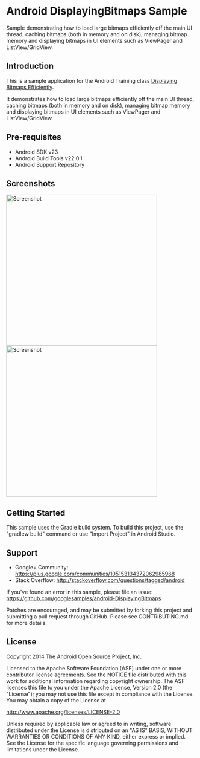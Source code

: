 
Android DisplayingBitmaps Sample
===================================

Sample demonstrating how to load large bitmaps efficiently off the main UI thread,
caching bitmaps (both in memory and on disk), managing bitmap memory and displaying
bitmaps in UI elements such as ViewPager and ListView/GridView.

Introduction
------------

This is a sample application for the Android Training class [Displaying Bitmaps Efficiently][1].

It demonstrates how to load large bitmaps efficiently off the main UI thread, caching
bitmaps (both in memory and on disk), managing bitmap memory and displaying bitmaps
in UI elements such as ViewPager and ListView/GridView.

[1]: http://developer.android.com/training/displaying-bitmaps/

Pre-requisites
--------------

- Android SDK v23
- Android Build Tools v22.0.1
- Android Support Repository

Screenshots
-------------

<img src="screenshots/1-gridview.png" height="400" alt="Screenshot"/> <img src="screenshots/2-detail.png" height="400" alt="Screenshot"/> 

Getting Started
---------------

This sample uses the Gradle build system. To build this project, use the
"gradlew build" command or use "Import Project" in Android Studio.

Support
-------

- Google+ Community: https://plus.google.com/communities/105153134372062985968
- Stack Overflow: http://stackoverflow.com/questions/tagged/android

If you've found an error in this sample, please file an issue:
https://github.com/googlesamples/android-DisplayingBitmaps

Patches are encouraged, and may be submitted by forking this project and
submitting a pull request through GitHub. Please see CONTRIBUTING.md for more details.

License
-------

Copyright 2014 The Android Open Source Project, Inc.

Licensed to the Apache Software Foundation (ASF) under one or more contributor
license agreements.  See the NOTICE file distributed with this work for
additional information regarding copyright ownership.  The ASF licenses this
file to you under the Apache License, Version 2.0 (the "License"); you may not
use this file except in compliance with the License.  You may obtain a copy of
the License at

http://www.apache.org/licenses/LICENSE-2.0

Unless required by applicable law or agreed to in writing, software
distributed under the License is distributed on an "AS IS" BASIS, WITHOUT
WARRANTIES OR CONDITIONS OF ANY KIND, either express or implied.  See the
License for the specific language governing permissions and limitations under
the License.
